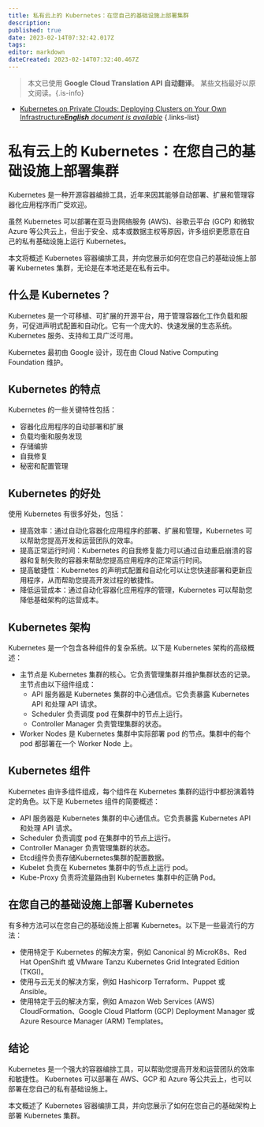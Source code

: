 ```yaml
---
title: 私有云上的 Kubernetes：在您自己的基础设施上部署集群
description: 
published: true
date: 2023-02-14T07:32:42.017Z
tags: 
editor: markdown
dateCreated: 2023-02-14T07:32:40.467Z
---
```


> 本文已使用 **Google Cloud Translation API 自动翻译**。
某些文档最好以原文阅读。{.is-info}



- [Kubernetes on Private Clouds: Deploying Clusters on Your Own Infrastructure***English** document is available*](/en/Knowledge-base/Kubernetes/kubernetes-on-private-clouds-deploying-clusters-on-your-own-infrastructure)
{.links-list}


# 私有云上的 Kubernetes：在您自己的基础设施上部署集群

Kubernetes 是一种开源容器编排工具，近年来因其能够自动部署、扩展和管理容器化应用程序而广受欢迎。

虽然 Kubernetes 可以部署在亚马逊网络服务 (AWS)、谷歌云平台 (GCP) 和微软 Azure 等公共云上，但出于安全、成本或数据主权等原因，许多组织更愿意在自己的私有基础设施上运行 Kubernetes。

本文将概述 Kubernetes 容器编排工具，并向您展示如何在您自己的基础设施上部署 Kubernetes 集群，无论是在本地还是在私有云中。

## 什么是 Kubernetes？

Kubernetes 是一个可移植、可扩展的开源平台，用于管理容器化工作负载和服务，可促进声明式配置和自动化。它有一个庞大的、快速发展的生态系统。 Kubernetes 服务、支持和工具广泛可用。

Kubernetes 最初由 Google 设计，现在由 Cloud Native Computing Foundation 维护。

## Kubernetes 的特点

Kubernetes 的一些关键特性包括：

- 容器化应用程序的自动部署和扩展
- 负载均衡和服务发现
- 存储编排
- 自我修复
- 秘密和配置管理

## Kubernetes 的好处

使用 Kubernetes 有很多好处，包括：

- 提高效率：通过自动化容器化应用程序的部署、扩展和管理，Kubernetes 可以帮助您提高开发和运营团队的效率。
- 提高正常运行时间：Kubernetes 的自我修复能力可以通过自动重启崩溃的容器和复制失败的容器来帮助您提高应用程序的正常运行时间。
- 提高敏捷性：Kubernetes 的声明式配置和自动化可以让您快速部署和更新应用程序，从而帮助您提高开发过程的敏捷性。
- 降低运营成本：通过自动化容器化应用程序的管理，Kubernetes 可以帮助您降低基础架构的运营成本。

## Kubernetes 架构

Kubernetes 是一个包含各种组件的复杂系统。以下是 Kubernetes 架构的高级概述：

- 主节点是 Kubernetes 集群的核心。它负责管理集群并维护集群状态的记录。主节点由以下组件组成：
  - API 服务器是 Kubernetes 集群的中心通信点。它负责暴露 Kubernetes API 和处理 API 请求。
  - Scheduler 负责调度 pod 在集群中的节点上运行。
  - Controller Manager 负责管理集群的状态。
- Worker Nodes 是 Kubernetes 集群中实际部署 pod 的节点。集群中的每个 pod 都部署在一个 Worker Node 上。

## Kubernetes 组件

Kubernetes 由许多组件组成，每个组件在 Kubernetes 集群的运行中都扮演着特定的角色。以下是 Kubernetes 组件的简要概述：

- API 服务器是 Kubernetes 集群的中心通信点。它负责暴露 Kubernetes API 和处理 API 请求。
- Scheduler 负责调度 pod 在集群中的节点上运行。
- Controller Manager 负责管理集群的状态。
- Etcd组件负责存储Kubernetes集群的配置数据。
- Kubelet 负责在 Kubernetes 集群中的节点上运行 pod。
- Kube-Proxy 负责将流量路由到 Kubernetes 集群中的正确 Pod。

## 在您自己的基础设施上部署 Kubernetes

有多种方法可以在您自己的基础设施上部署 Kubernetes。以下是一些最流行的方法：

- 使用特定于 Kubernetes 的解决方案，例如 Canonical 的 MicroK8s、Red Hat OpenShift 或 VMware Tanzu Kubernetes Grid Integrated Edition (TKGI)。
- 使用与云无关的解决方案，例如 Hashicorp Terraform、Puppet 或 Ansible。
- 使用特定于云的解决方案，例如 Amazon Web Services (AWS) CloudFormation、Google Cloud Platform (GCP) Deployment Manager 或 Azure Resource Manager (ARM) Templates。

## 结论

Kubernetes 是一个强大的容器编排工具，可以帮助您提高开发和运营团队的效率和敏捷性。 Kubernetes 可以部署在 AWS、GCP 和 Azure 等公共云上，也可以部署在您自己的私有基础设施上。

本文概述了 Kubernetes 容器编排工具，并向您展示了如何在您自己的基础架构上部署 Kubernetes 集群。